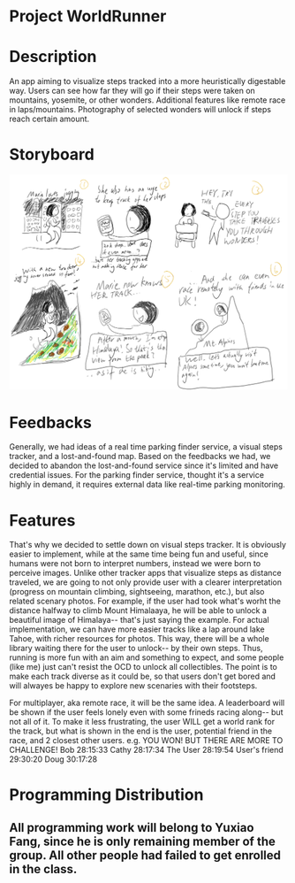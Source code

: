 # Project WorldRunner

# Description
An app aiming to visualize steps tracked into a more heuristically digestable way. Users can see how far they will go if their steps were taken on mountains, yosemite, or other wonders.
Additional features like remote race in laps/mountains. Photography of selected wonders will unlock if steps reach certain amount.

# Storyboard 
![storyboard2-YF](https://github.com/liuchen1701/ton-no-katsu/blob/master/storyboard2.png)

# Feedbacks
Generally, we had ideas of a real time parking finder service, a visual steps tracker, and a lost-and-found map.
Based on the feedbacks we had, we decided to abandon the lost-and-found service since it's limited and have credential issues.
For the parking finder service, thought it's a service highly in demand, it requires external data like real-time parking monitoring.


# Features
That's why we decided to settle down on visual steps tracker. It is obviously easier to implement, while at the same time being fun and useful, since humans were not born to interpret numbers, instead we were born to perceive images. Unlike other tracker apps that visualize steps as distance traveled, we are going to not only provide user with a clearer interpretation (progress on mountain climbing, sightseeing, marathon, etc.), but also related scenary photos. For example, if the user had took what's worht the distance halfway to climb Mount Himalaaya, he will be able to unlock a beautiful image of Himalaya-- that's just saying the example. For actual implementation, we can have more easier tracks like a lap around lake Tahoe, with richer resources for photos. This way, there will be a whole library waiting there for the user to unlock-- by their own steps. Thus, running is more fun with an aim and something to expect, and some people (like me) just can't resist the OCD to unlock all collectibles. The point is to make each track diverse as it could be, so that users don't get bored and will alwayes be happy to explore new scenaries with their footsteps.

For multiplayer, aka remote race, it will be the same idea. A leaderboard will be shown if the user feels lonely even with some frineds racing along-- but not all of it. To make it less frustrating, the user WILL get a world rank for the track, but what is shown in the end is the user, potential friend in the race, and 2 closest other users.
e.g. 
       YOU WON!
              BUT THERE ARE MORE TO CHALLENGE!
           Bob           28:15:33
           Cathy         28:17:34
           The User      28:19:54
           User's friend 29:30:20
           Doug          30:17:28
           
# Programming Distribution
## All programming work will belong to Yuxiao Fang, since he is only remaining member of the group. All other people had failed to get enrolled in the class.

